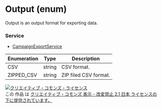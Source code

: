 # Output (enum)
Output is an output format for exporting data.

### Service
+ [CampaignExportService](../services/CampaignExportService.md)

| Enumeration | Type | Description | 
|---|---|---|
| CSV| string| CSV format. |
| ZIPPED_CSV| string| ZIP filed CSV format. |

<a rel="license" href="http://creativecommons.org/licenses/by-nd/2.1/jp/"><img alt="クリエイティブ・コモンズ・ライセンス" style="border-width:0" src="https://i.creativecommons.org/l/by-nd/2.1/jp/88x31.png" /></a><br />この 作品 は <a rel="license" href="http://creativecommons.org/licenses/by-nd/2.1/jp/">クリエイティブ・コモンズ 表示 - 改変禁止 2.1 日本 ライセンスの下に提供されています。</a>
